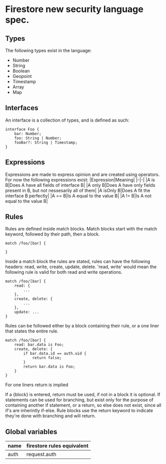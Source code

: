 # Firestore new security language spec.

## Types

The following types exist in the language:

-   Number
-   String
-   Boolean
-   Geopoint
-   Timestamp
-   Array
-   Map

## Interfaces

An interface is a collection of types, and is defined as such:

```
interface Foo {
    bar: Number;
    foo: String | Number;
    fooBar?: String | Timestamp;
}
```

## Expressions

Expressions are made to express opinion and are created using operators.
For now the following expressions exist:
|Expression|Meaning|
|-|-|
|A is B|Does A have all fields of interface B|
|A only B|Does A have only fields present in B, but not nessesarily all of them|
|A isOnly B|Does A fit the interface B perfectly|
|A == B|Is A equal to the value B|
|A != B|Is A not equal to the value B|

## Rules

Rules are defined inside match blocks. Match blocks start with the match keyword, followed by their path, then a block.

```
match /foo/[bar] {

}
```

Inside a match block the rules are stated, rules can have the following headers: read, write, create, update, delete. 'read, write' would mean the following rule is valid for both read and write operations.

```
match /foo/[bar] {
    read: {
        ...
    },
    create, delete: {
        ...
    },
    update: ...
}
```

Rules can be followed either by a block containing their rule, or a one liner that states the entire rule.

```
match /foo/[bar] {
    read: bar.data is Foo;
    create, delete: {
        if bar.data.id == auth.uid {
            return false;
        }
        return bar.data is Foo;
    }
}
```

For one liners return is implied

If a {block} is entered, return must be used, if not in a block it is optional. If statements can be used for branching, but exist only for the purpose of containing another if statement, or a return, so else does not exist, since all if's are inherintly if-else.
Rule blocks use the return keyword to indicate they're done with branching and will return.

## Global variables

| name | firestore rules equivalent |
| ---- | -------------------------- |
| auth | request.auth               |
